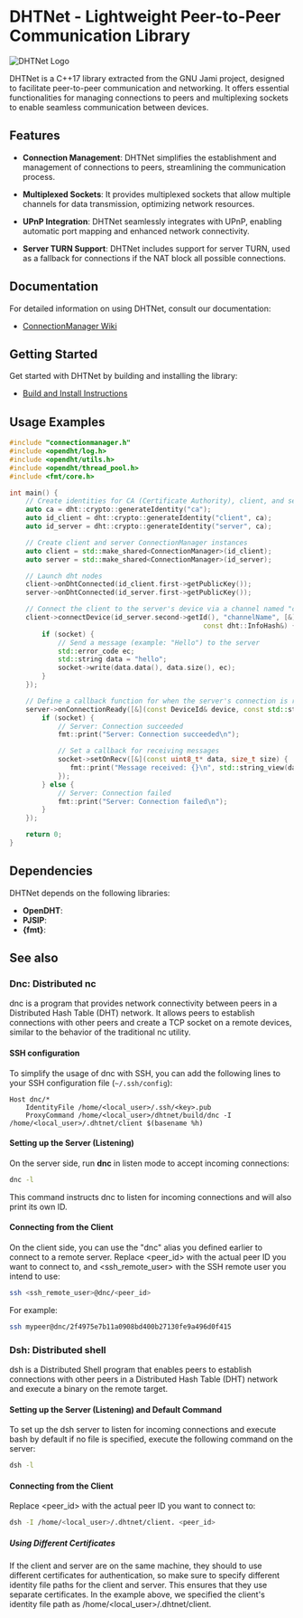 # DHTNet - Lightweight Peer-to-Peer Communication Library

![DHTNet Logo](your-logo.png)

DHTNet is a C++17 library extracted from the GNU Jami project, designed to facilitate peer-to-peer communication and networking. It offers essential functionalities for managing connections to peers and multiplexing sockets to enable seamless communication between devices.

## Features

- **Connection Management**: DHTNet simplifies the establishment and management of connections to peers, streamlining the communication process.

- **Multiplexed Sockets**: It provides multiplexed sockets that allow multiple channels for data transmission, optimizing network resources.

- **UPnP Integration**: DHTNet seamlessly integrates with UPnP, enabling automatic port mapping and enhanced network connectivity.

- **Server TURN Support**: DHTNet includes support for server TURN, used as a fallback for connections if the NAT block all possible connections.


## Documentation

For detailed information on using DHTNet, consult our documentation:

- [ConnectionManager Wiki](https://docs.jami.net/en_US/developer/connection-manager.html)


## Getting Started

Get started with DHTNet by building and installing the library:

- [Build and Install Instructions](https://github.com/your-repo/DHTNet/wiki/Build-the-Library)

## Usage Examples

```cpp
#include "connectionmanager.h"
#include <opendht/log.h>
#include <opendht/utils.h>
#include <opendht/thread_pool.h>
#include <fmt/core.h>

int main() {
    // Create identities for CA (Certificate Authority), client, and server
    auto ca = dht::crypto::generateIdentity("ca");
    auto id_client = dht::crypto::generateIdentity("client", ca);
    auto id_server = dht::crypto::generateIdentity("server", ca);

    // Create client and server ConnectionManager instances
    auto client = std::make_shared<ConnectionManager>(id_client);
    auto server = std::make_shared<ConnectionManager>(id_server);

    // Launch dht nodes
    client->onDhtConnected(id_client.first->getPublicKey());
    server->onDhtConnected(id_server.first->getPublicKey());

    // Connect the client to the server's device via a channel named "channelName"
    client->connectDevice(id_server.second->getId(), "channelName", [&](std::shared_ptr<dhtnet::ChannelSocket> socket,
                                                const dht::InfoHash&) {
        if (socket) {
            // Send a message (example: "Hello") to the server
            std::error_code ec;
            std::string data = "hello";
            socket->write(data.data(), data.size(), ec);
        }
    });

    // Define a callback function for when the server's connection is ready
    server->onConnectionReady([&](const DeviceId& device, const std::string& name, std::shared_ptr<ChannelSocket> socket) {
        if (socket) {
            // Server: Connection succeeded
            fmt::print("Server: Connection succeeded\n");

            // Set a callback for receiving messages
            socket->setOnRecv([&](const uint8_t* data, size_t size) {
               fmt::print("Message received: {}\n", std::string_view(data, data + size)); // Print received message
            });
        } else {
            // Server: Connection failed
            fmt::print("Server: Connection failed\n");
        }
    });

    return 0;
}
```

## Dependencies
DHTNet depends on the following libraries:
- **OpenDHT**:
- **PJSIP**:
- **{fmt}**:

## See also

### Dnc: Distributed nc
dnc is a program that provides network connectivity between peers in a Distributed Hash Table (DHT) network. It allows peers to establish connections with other peers and create a TCP socket on a remote devices, similar to the behavior of the traditional nc utility.
#### SSH configuration
To simplify the usage of dnc with SSH, you can add the following lines to your SSH configuration file (`~/.ssh/config`):
```ssh
Host dnc/*
    IdentityFile /home/<local_user>/.ssh/<key>.pub
    ProxyCommand /home/<local_user>/dhtnet/build/dnc -I /home/<local_user>/.dhtnet/client $(basename %h)
```
#### Setting up the Server (Listening)
On the server side, run **dnc** in listen mode to accept incoming connections:

```sh
dnc -l
```
This command instructs dnc to listen for incoming connections and will also print its own ID.
#### Connecting from the Client
On the client side, you can use the "dnc" alias you defined earlier to connect to a remote server. Replace <peer_id> with the actual peer ID you want to connect to, and <ssh_remote_user> with the SSH remote user you intend to use:
```sh
ssh <ssh_remote_user>@dnc/<peer_id>
```
For example:
```sh
ssh mypeer@dnc/2f4975e7b11a0908bd400b27130fe9a496d0f415
```

### Dsh: Distributed shell
dsh is a Distributed Shell program that enables peers to establish connections with other peers in a Distributed Hash Table (DHT) network and execute a binary on the remote target.
#### Setting up the Server (Listening) and Default Command
To set up the dsh server to listen for incoming connections and execute bash by default if no file is specified, execute the following command on the server:
```sh
dsh -l
```
#### Connecting from the Client
Replace <peer_id> with the actual peer ID you want to connect to:
```sh
dsh -I /home/<local_user>/.dhtnet/client. <peer_id>
```
##### Using Different Certificates
If the client and server are on the same machine, they should to use different certificates for authentication, so make sure to specify different identity file paths for the client and server. This ensures that they use separate certificates. In the example above, we specified the client's identity file path as /home/<local_user>/.dhtnet/client.
